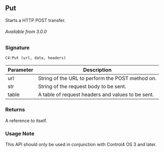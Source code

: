 ## Put

Starts a HTTP POST transfer.

###### Available from 3.0.0


### Signature

`C4:Put (url, data, headers)`


| Parameter | Description |
| --- | --- |
| url | String of the URL to perform the POST method on. |
| str | String of the request body to be sent. |
| table | A table of request headers and values to be sent. |


### Returns

A reference to itself.


### Usage Note

This API should only be used in conjunction with Control4 OS 3 and later.